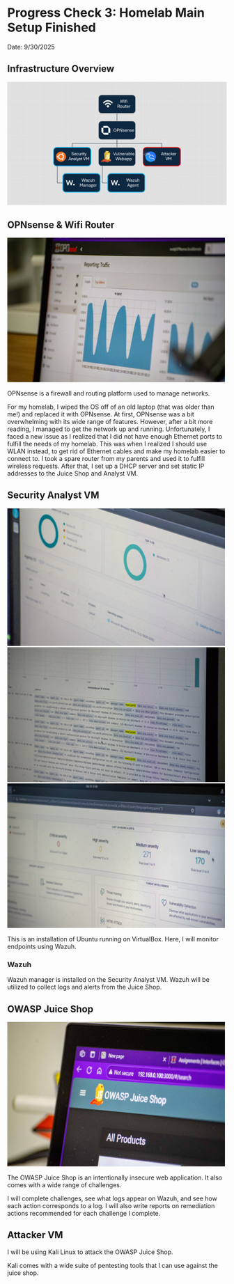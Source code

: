 # Progress Check 3: Homelab Main Setup Finished
Date: 9/30/2025

## Infrastructure Overview
<img src="Images/3/Slide1.PNG">

## OPNsense & Wifi Router
<img src="Images/2/opnsenseGUi.jpg" width=500>

OPNsense is a firewall and routing platform used to manage networks.

For my homelab, I wiped the OS off of an old laptop (that was older than me!) and replaced it with OPNsense. At first, OPNsense was a bit overwhelming with its wide range of features. However, after a bit more reading, I managed to get the network up and running. Unfortunately, I faced a
new issue as I realized that I did not have enough Ethernet ports to fulfill the needs of my homelab. This was when I realized I should use WLAN instead, to get rid of Ethernet cables and make my homelab easier to connect to. I took a spare router from my parents and used it to fulfill wireless requests. After that, I set up a DHCP server and set static IP addresses to the Juice Shop and Analyst VM.
## Security Analyst VM
<img src="Images/3/DSC_0432.jpg" width=500> <img src="Images/3/DSC_0439.jpg" width=500> <img src="Images/3/DSC_0442.jpg" width=500>

This is an installation of Ubuntu running on VirtualBox. Here, I will monitor endpoints using Wazuh.

### Wazuh
Wazuh manager is installed on the Security Analyst VM. Wazuh will be utilized to collect logs and alerts from the Juice Shop.

## OWASP Juice Shop
<img src="Images/2/JuiceShopImage.jpg" width=500>

The OWASP Juice Shop is an intentionally insecure web application. It also comes with a wide range of challenges.

I will complete challenges, see what logs appear on Wazuh, and see how each action corresponds to a log. I will also write reports on remediation actions recommended for each challenge I complete.

## Attacker VM
I will be using Kali Linux to attack the OWASP Juice Shop.

Kali comes with a wide suite of pentesting tools that I can use against the juice shop.